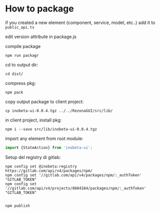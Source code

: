 # How to package


if you created a new element (component, service, model, etc..) add it to ```public_api.ts```

edit version attribute in package.js

compile package
```
npm run packagr
```
cd to output dir: 
```
cd dist/
```
compress pkg: 
```
npm pack
```
copy output package to client project: 
```
cp inobeta-ui-0.0.4.tgz ../../RezonaGUI/src/lib/
```
in client project, install pkg: 
```
npm i --save src/lib/inobeta-ui-0.0.4.tgz
```
import any element from root module: 
```javascript
import {StateAction} from 'inobeta-ui';
```



Setup del registry di gitlab:
```
npm config set @inobeta:registry https://gitlab.com/api/v4/packages/npm/
npm config set '//gitlab.com/api/v4/packages/npm/:_authToken' "GITLAB_TOKEN"
npm config set '//gitlab.com/api/v4/projects/8604184/packages/npm/:_authToken' "GITLAB_TOKEN"


npm publish
```
